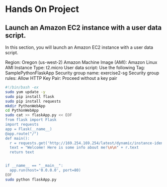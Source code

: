 # Hands On Project

## Launch an Amazon EC2 instance with a user data script.
In this section, you will launch an Amazon EC2 instance with a user data script.

Region: Oregon (us-west-2)
Amazon Machine Image (AMI): Amazon Linux AMI
Instance Type: t2.micro
User data script: Use the following
Tag: SamplePythonFlaskApp
Security group name: exercise2-sg
Security group rules: Allow HTTP
Key Pair: Proceed without a key pair

```bash
#!/bin/bash -ex
sudo yum update -y
sudo pip install flask
sudo pip install requests
mkdir PythonWebApp
cd PythonWebApp
sudo cat >> flaskApp.py << EOF
from flask import Flask
import requests
app = Flask(__name__)
@app.route("/")
def main():
  r = requests.get('http://169.254.169.254/latest/dynamic/instance-identity/document')
  text = "Welcome! Here is some info about me!\n\n" + r.text
  return text


if __name__ == "__main__":
  app.run(host='0.0.0.0', port=80)
EOF
sudo python flaskApp.py
```
